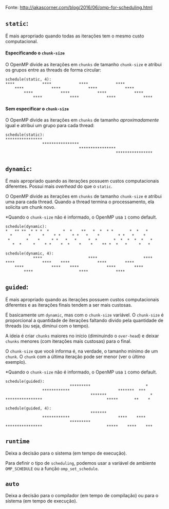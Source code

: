Fonte: http://jakascorner.com/blog/2016/06/omp-for-scheduling.html

## `static`:

É mais apropriado quando todas as iterações tem o mesmo custo computacional.

#### Especificando o `chunk-size`

O OpenMP divide as iterações em `chunks` de tamanho `chunk-size` e atribui os grupos entre as threads de forma circular:

```
schedule(static, 4):   
****            ****            ****            ****            
    ****            ****            ****            ****        
        ****            ****            ****            ****    
            ****            ****            ****            ****
```

#### Sem especificar o `chunk-size`

O OpenMP divide as iterações em `chunks` de tamanho _aproximadamente_ igual e atribui um grupo para cada thread:

```
schedule(static):      
****************                                                
                ****************                                
                                ****************                
                                                ****************
```

## `dynamic`:

É mais apropriado quando as iterações possuem custos computacionais diferentes. Possui mais _overhead_ do que o `static`.

O OpenMP divide as iterações em `chunks` de tamanho `chunk-size` e atribui uma para cada thread. Quando a thread termina o processamento, ela solicita um chunk novo.

*Quando o `chunk-size` não é informado, o OpenMP usa `1` como default.

```
schedule(dynamic):     
*   ** **  * * *  *      *  *    **   *  *  * *       *  *   *  
  *       *     *    * *     * *   *    *        * *   *    *   
 *       *    *     * *   *   *     *  *       *  *  *  *  *   *
   *  *     *    * *    *  *    *    *    ** *  *   *     *   * 
```

```
schedule(dynamic, 4):  
            ****                    ****                    ****
****            ****    ****            ****        ****        
    ****            ****    ****            ****        ****    
        ****                    ****            ****            
```

## `guided`:

É mais apropriado quando as iterações possuem custos computacionais diferentes e as iterações finais tendem a ser mais custosas.

É basicamente um `dynamic`, mas com o `chunk-size` variável. O `chunk-size` é proporcional a quantidade de iterações faltando divido pela quantidade de threads (ou seja, diminui com o tempo).

A ideia é criar `chunks` maiores no início (diminuindo o `over-head`) e deixar `chunks` menores (com iterações mais custosas) para o final.

O `chunk-size` que você informa é, na verdade, o tamanho mínimo de um `chunk`. O `chunk` com a última iteração pode ser menor (ver o último exemplo).

*Quando o `chunk-size` não é informado, o OpenMP usa `1` como default.

```
schedule(guided):      
                            *********                        *  
                ************                     *******  ***   
                                     *******                   *
****************                            *****       **    * 
```

```
schedule(guided, 4):   
                                     *******                    
                ************                     ****    ****   
                            *********                           
****************                            *****    ****    ***
```

## `runtime`

Deixa a decisão para o sistema (em tempo de execução). 

Para definir o tipo de `scheduling`, podemos usar a variável de ambiente `OMP_SCHEDULE` ou a função `omp_set_schedule`.

## `auto`

Deixa a decisão para o compilador (em tempo de compilação) ou para o sistema (em tempo de execução).